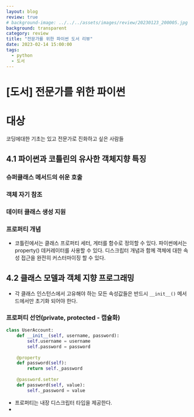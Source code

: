 ```yaml
---
layout: blog
review: true
# background-image: ../../../assets/images/review/20230123_200005.jpg
background: transparent
category: review
title: "전문가를 위한 파이썬 도서 리뷰"
date: 2023-02-14 15:00:00
tags:
  - python
  - 도서
---
```


# [도서] 전문가를 위한 파이썬

<!-- ![](../../../assets/images/review/20230123_200005.jpg){: width="50%" height="50%"}   -->

# 대상

코딩에대한 기초는 있고 전문가로 진화하고 싶은 사람들

## 4.1 파이썬과 코틀린의 유사한 객체지향 특징

### 슈퍼클래스 메서드의 쉬운 호출

### 객체 자기 참조

### 데이터 클래스 생성 지원

### 프로퍼티 개념

- 코틀린에서는 클래스 프로퍼티 세터, 게터를 함수로 정의할 수 있다. 파이썬에서는 property() 데커레이터를 사용할 수 있다. 디스크립터 개념과 함께 객체에 대한 속성 접근을 완전히 커스터마이징 할 수 있다.

## 4.2 클래스 모델과 객체 지향 프로그래밍

- 각 클래스 인스턴스에서 고유해야 하는 모든 속성값들은 반드시 `__init__()` 메서드에서만 초기화 되어야 한다.

### 프로퍼티 선언(private, protected - 캡슐화)

```python
class UserAccount:
    def __init__(self, username, password):
        self.username = username
        self.password = password
        
    @property
    def password(self):
        return self._password
        
    @password.setter
    def password(self, value):
        self._password = value
```

- 프로퍼티는 내장 디스크립터 타입을 제공한다.
- 
